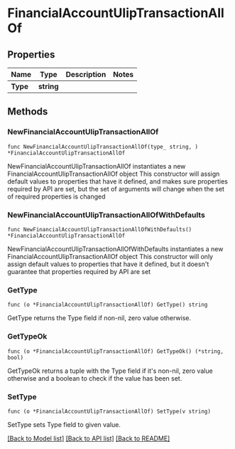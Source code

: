 # FinancialAccountUlipTransactionAllOf

## Properties

Name | Type | Description | Notes
------------ | ------------- | ------------- | -------------
**Type** | **string** |  | 

## Methods

### NewFinancialAccountUlipTransactionAllOf

`func NewFinancialAccountUlipTransactionAllOf(type_ string, ) *FinancialAccountUlipTransactionAllOf`

NewFinancialAccountUlipTransactionAllOf instantiates a new FinancialAccountUlipTransactionAllOf object
This constructor will assign default values to properties that have it defined,
and makes sure properties required by API are set, but the set of arguments
will change when the set of required properties is changed

### NewFinancialAccountUlipTransactionAllOfWithDefaults

`func NewFinancialAccountUlipTransactionAllOfWithDefaults() *FinancialAccountUlipTransactionAllOf`

NewFinancialAccountUlipTransactionAllOfWithDefaults instantiates a new FinancialAccountUlipTransactionAllOf object
This constructor will only assign default values to properties that have it defined,
but it doesn't guarantee that properties required by API are set

### GetType

`func (o *FinancialAccountUlipTransactionAllOf) GetType() string`

GetType returns the Type field if non-nil, zero value otherwise.

### GetTypeOk

`func (o *FinancialAccountUlipTransactionAllOf) GetTypeOk() (*string, bool)`

GetTypeOk returns a tuple with the Type field if it's non-nil, zero value otherwise
and a boolean to check if the value has been set.

### SetType

`func (o *FinancialAccountUlipTransactionAllOf) SetType(v string)`

SetType sets Type field to given value.



[[Back to Model list]](../README.md#documentation-for-models) [[Back to API list]](../README.md#documentation-for-api-endpoints) [[Back to README]](../README.md)


